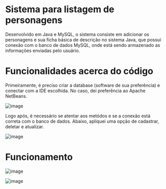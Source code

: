 # Sistema para listagem de personagens

Desenvolvido em Java e MySQL, o sistema consiste em adicionar os personagens e sua ficha básica de descrição no sistema Java, que possui conexão com o banco de dados MySQL, onde está sendo armazenado as informações enviadas pelo usuário.

# Funcionalidades acerca do código

Primeiramente, é preciso criar a database (software de sua preferência) e conectar com a IDE  escolhida. No caso, dei preferência ao Apache NetBeans.

![image](https://github.com/user-attachments/assets/9452ccc4-6bdb-43fe-88b4-dfc607b22f09)

Logo após, é necessário se atentar aos metódos e se a conexão está correta com o banco de dados. Abaixo, apliquei uma opção de cadastrar, deletar e atualizar.

![image](https://github.com/user-attachments/assets/b919ad1d-431d-4958-a64a-95c0c9330478)


# Funcionamento

![image](https://github.com/user-attachments/assets/8853fc4b-af15-415d-9341-3a10e18b111f)

![image](https://github.com/user-attachments/assets/b77c7a8d-0b4a-4b75-b6a0-eae677c395d9)

